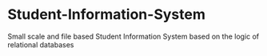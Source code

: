 # Student-Information-System
Small scale and file based Student Information System based on the logic of relational databases
